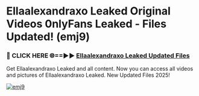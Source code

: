# Ellaalexandraxo Leaked Original Videos 0nlyFans Leaked - Files Updated! (emj9)

<h3>🔴 CLICK HERE 🌐==►► <a href="https://tinyurl.com/ehrbuxhb" rel="nofollow">Ellaalexandraxo Leaked Updated Files</a></h3>

Get Ellaalexandraxo Leaked and all content. Now you can access all videos and pictures of Ellaalexandraxo Leaked. New Updated Files 2025!

[![emj9](https://i.imgur.com/lVYEuWS.gif)](https://tinyurl.com/ehrbuxhb)
